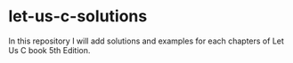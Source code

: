 # let-us-c-solutions
In this repository I will add solutions and examples for each chapters of Let Us C book 5th Edition.
